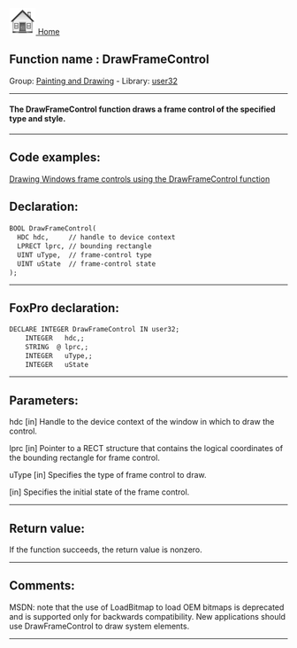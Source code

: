 [<img src="../../images/home.png"> Home ](https://github.com/VFPX/Win32API)  

## Function name : DrawFrameControl
Group: [Painting and Drawing](../../functions_group.md#Painting_and_Drawing)  -  Library: [user32](../../../libraries.md#user32)  
***  


#### The DrawFrameControl function draws a frame control of the specified type and style.
***  


## Code examples:
[Drawing Windows frame controls using the DrawFrameControl function](../../samples/sample_254.md)  

## Declaration:
```foxpro  
BOOL DrawFrameControl(
  HDC hdc,     // handle to device context
  LPRECT lprc, // bounding rectangle
  UINT uType,  // frame-control type
  UINT uState  // frame-control state
);  
```  
***  


## FoxPro declaration:
```foxpro  
DECLARE INTEGER DrawFrameControl IN user32;
	INTEGER   hdc,;
	STRING  @ lprc,;
	INTEGER   uType,;
	INTEGER   uState  
```  
***  


## Parameters:
hdc 
[in] Handle to the device context of the window in which to draw the control. 

lprc 
[in] Pointer to a RECT structure that contains the logical coordinates of the bounding rectangle for frame control. 

uType 
[in] Specifies the type of frame control to draw. 

[in] Specifies the initial state of the frame control.   
***  


## Return value:
If the function succeeds, the return value is nonzero.  
***  


## Comments:
MSDN: note that the use of LoadBitmap to load OEM bitmaps is deprecated and is supported only for backwards compatibility. New applications should use DrawFrameControl to draw system elements.  
  
***  

